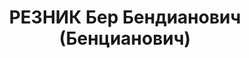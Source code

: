 ---
title: РЕЗНИК Бер Бендианович (Бенцианович)
description: 'Род. в 1898, член ВКП(б). Проживал: г. Орск. Начальник планового отдела
  Никельстрой

  Приговор: ВК ВС СССР, 04.02.1938 – ВМН.

  Реабилитирован 06.06.1956'
---